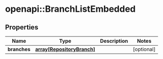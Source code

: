 # openapi::BranchListEmbedded

## Properties
Name | Type | Description | Notes
------------ | ------------- | ------------- | -------------
**branches** | [**array[RepositoryBranch]**](RepositoryBranch.md) |  | [optional] 



